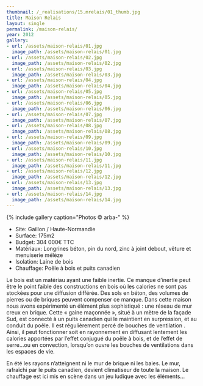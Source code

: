 ```yaml
---
thumbnail: /_realisations/15.mrelais/01_thumb.jpg
title: Maison Relais
layout: single
permalink: /maison-relais/
year: 2012
gallery:
- url: /assets/maison-relais/01.jpg
  image_path: /assets/maison-relais/01.jpg
- url: /assets/maison-relais/02.jpg
  image_path: /assets/maison-relais/02.jpg
- url: /assets/maison-relais/03.jpg
  image_path: /assets/maison-relais/03.jpg
- url: /assets/maison-relais/04.jpg
  image_path: /assets/maison-relais/04.jpg
- url: /assets/maison-relais/05.jpg
  image_path: /assets/maison-relais/05.jpg
- url: /assets/maison-relais/06.jpg
  image_path: /assets/maison-relais/06.jpg
- url: /assets/maison-relais/07.jpg
  image_path: /assets/maison-relais/07.jpg
- url: /assets/maison-relais/08.jpg
  image_path: /assets/maison-relais/08.jpg
- url: /assets/maison-relais/09.jpg
  image_path: /assets/maison-relais/09.jpg
- url: /assets/maison-relais/10.jpg
  image_path: /assets/maison-relais/10.jpg
- url: /assets/maison-relais/11.jpg
  image_path: /assets/maison-relais/11.jpg
- url: /assets/maison-relais/12.jpg
  image_path: /assets/maison-relais/12.jpg
- url: /assets/maison-relais/13.jpg
  image_path: /assets/maison-relais/13.jpg
- url: /assets/maison-relais/14.jpg
  image_path: /assets/maison-relais/14.jpg
---
```



{% include gallery caption="Photos © arba-" %}

  * Site: Gaillon / Haute-Normandie
  * Surface: 175m2
  * Budget: 304 000€ TTC
  * Matériaux: Longrines béton, pin du nord, zinc à joint debout, vêture et menuiserie mélèze
  * Isolation: Laine de bois
  * Chauffage: Poêle à bois et puits canadien

Le bois est un matériau ayant une faible inertie. Ce manque d’inertie peut être le point faible des constructions en bois où les calories ne sont pas stockées pour une diffusion différée. Des sols en béton, des volumes de pierres ou de briques peuvent compenser ce manque.
Dans cette maison nous avons expérimenté un élément plus sophistiqué :  une réseau de mur creux en brique.
Cette « gaine maçonnée », situé à un mètre de la façade Sud, est connecté à un puits canadien qui le maintient en surpression, et au conduit du poêle.
Il est régulièrement percé de bouches de ventilation .
Ainsi, il peut fonctionner soit en rayonnement en diffusant lentement les calories apportées par l’effet conjugué du poêle à bois, et de l’effet de serre…ou en convection, lorsqu’on ouvre les bouches de ventilations dans les espaces de vie.

En été les rayons n’atteignent ni le mur de brique ni les baies. Le mur, rafraîchi par le puits canadien, devient climatiseur de toute la maison. Le chauffage est ici mis en scène dans un jeu ludique avec les éléments…